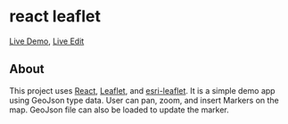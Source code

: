 # react leaflet
[Live Demo](https://react-leaflet.stackblitz.io),
[Live Edit](https://stackblitz.com/edit/react-leaflet)

## About

This project uses [React](https://reactjs.org/), [Leaflet](http://leafletjs.com/), and [esri-leaflet](https://esri.github.io/esri-leaflet/). It is a simple demo app using GeoJson type data. User can pan, zoom, and insert Markers on the map. GeoJson file can also be loaded to update the marker.
